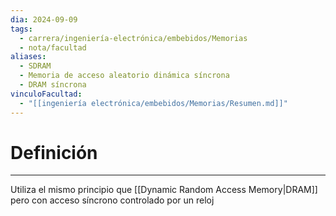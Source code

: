```yaml
---
dia: 2024-09-09
tags:
  - carrera/ingeniería-electrónica/embebidos/Memorias
  - nota/facultad
aliases:
  - SDRAM
  - Memoria de acceso aleatorio dinámica síncrona
  - DRAM síncrona
vinculoFacultad:
  - "[[ingeniería electrónica/embebidos/Memorias/Resumen.md]]"
---
```

# Definición
---
Utiliza el mismo principio que [[Dynamic Random Access Memory|DRAM]] pero con acceso síncrono controlado por un reloj
